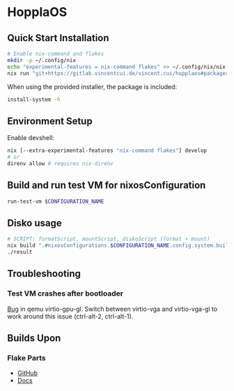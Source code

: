 # HopplaOS

## Quick Start Installation

```bash
# Enable nix-command and flakes
mkdir -p ~/.config/nix
echo "experimental-features = nix-command flakes" >> ~/.config/nix/nix.conf
nix run "git+https://gitlab.vincentcui.de/vincent.cui/hopplaos#packages.x86_64-linux.install-system" -- -h
```

When using the provided installer, the package is included:

```bash
install-system -h
```

## Environment Setup

Enable devshell:

```bash
nix [--extra-experimental-features "nix-command flakes"] develop
# or
direnv allow # requires nix-direnv
```

## Build and run test VM for nixosConfiguration

```bash
run-test-vm $CONFIGURATION_NAME
```

## Disko usage

```bash
# SCRIPT: formatScript, mountScript, diskoScript (format + mount)
nix build ".#nixosConfigurations.$CONFIGURATION_NAME.config.system.build.$SCRIPT"
./result
```

## Troubleshooting

### Test VM crashes after bootloader

[Bug](https://gitlab.com/qemu-project/qemu/-/issues/1727) in qemu virtio-gpu-gl.
Switch between virtio-vga and virtio-vga-gl to work around this issue
(ctrl-alt-2, ctrl-alt-1).

## Builds Upon

### Flake Parts

- [GitHub](https://github.com/hercules-ci/flake-parts)
- [Docs](https://flake.parts)
